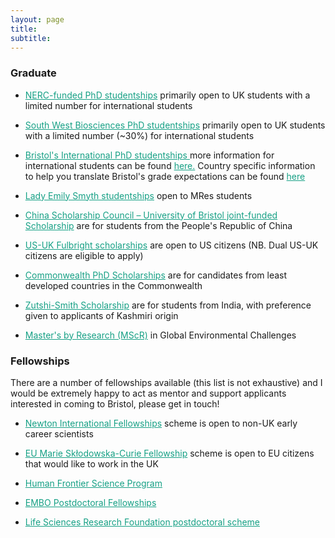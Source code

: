 ```yaml
---
layout: page
title:
subtitle:
---
```


<!--
<a style="color:#f39c12">We will be hiring two postdocs to work on our recently funded NERC grant in 2023, so please look out for forthcoming announcements (~December).</a>


### Current opportunities

- <a href="https://www.bristol.ac.uk/jobs/find/details/?jobId=296624&jobTitle=Research%20Associate%20in%20terrestrial%20biosphere%20modelling" style="color:#000000">3-Year Postdoc: Terrestrial Biosphere Modelling</a>

The Postdoctoral Research Associate will work on a new NERC-funded project: ‘Ghosts from summers past: quantifying the role of vegetation legacy to climatic extreme’. For more details, <a href="https://www.bristol.ac.uk/jobs/find/details/?jobId=296624&jobTitle=Research%20Associate%20in%20terrestrial%20biosphere%20modelling" style="color:#f39c12">please click me .</a>

- <a href="https://www.bristol.ac.uk/jobs/find/details/?jobId=296636&jobTitle=Research%20Associate%20in%20statistical%20machine%20learning" style="color:#000000">1.5-Year Postdoc: Statistical Machine Learning</a>

The Postdoctoral Research Associate will work on a new NERC-funded project: ‘Ghosts from summers past: quantifying the role of vegetation legacy to climatic extreme’. For more details, <a href="https://www.bristol.ac.uk/jobs/find/details/?jobId=296636&jobTitle=Research%20Associate%20in%20statistical%20machine%20learning" style="color:#f39c12">please click me .</a>

- <a href="http://www.bristol.ac.uk/biology/courses/postgraduate/phdstudentships/" style="color:#000000">PhD: Unlocking the scaling puzzle in forest carbon and water fluxes</a>

The global terrestrial carbon and water cycles are inextricably linked, dominated by leaf-scale processes (e.g., photosynthesis and stomatal conductance). Consequently, we construct global vegetation models using leaf-level understanding of plant responses to environmental cues. However, when we evaluate model prediction at ecosystem scales (~km<sup>2</sup>), we find critical discrepancies in estimated and observed carbon and water fluxes, signifying an important gap in our understanding of leaf-to-ecosystem scaling. Furthermore, datasets derived at leaf-, canopy- and ecosystem- scales are rarely consistent. Our inability to explain these biases in both models and observations limits our capacity to accurately predict vegetation responses to future climate.

The student will have the opportunity to develop novel hypotheses to examine why leaf, canopy, and ecosystem-scale fluxes differ. The student will leverage ecosystem modelling alongside a suite of evidence streams including: leaf-level photosynthesis; sap flow (to monitor individual tree water use); cutting-edge canopy solar-induced chlorophyll fluorescence (SIF) measurements (proxy for canopy-scale photosynthetic activity); eddy-covariance; and LiDAR (to quantify canopy structural variability). In particular, the student will deliver new process-orientated insight into how the exchange of carbon and water varies at contracting time scales (e.g., seasonal, annual), as well as during summer temperature extremes. The project will focus on Forest Research’s Alice Holt (Hampshire), an 80-year old lowland oak plantation eddy covariance (H<sub>2</sub>O/CO<sub>2</sub>) flux site.

This project will draw on supervisory expertise that bridges ecophysiology, model-data fusion, vegetation modelling, and remote sensing. The PhD will split into achievable milestones, allowing the student to work clearly towards targets (including scientific papers), while still maintaining intellectual freedom to refine project directions.

Candidate requirements:

A strong background in biology, mathematics, physics, atmospheric science, engineering or a similar quantitative science are encouraged to apply. Programming experience with C/C++, Fortran 90, Python or R is highly desirable, but not essential. A strong drive to understand the dynamics of plant ecosystems is essential. We welcome and encourage student applications from under-represented groups. We value a diverse research environment.

Interested students should contact me directly to discuss the project. <b>The deadline for applications is the January 9th 2023.</b> Further application details can be found at: <a href="http://www.bristol.ac.uk/biology/courses/postgraduate/phdstudentships/" style="color:#16a085">click me</a>.

### Other opportunities

Potential students that have an interest in exploring research questions related to the response of the carbon and water cycles to global change are  encouraged to get in contact. Students should have a background in biology, mathematics, physics, atmospheric science, engineering or a similar quantitative sciences.

I would also be very keen to welcome visitors so please get in contact!

The city of Bristol is a great place to <a href="https://visitbristol.co.uk/inspire/all-about-bristol" style="color:#16a085">work and live.</a>

<div class="floated_img">
<center><img src="assets/img/UK.gif" style="width: 30%; height: 30%" alt="Aus NDVI" ></center>
</div>

<!--
### Current opportunities

- <a href="http://www.bristol.ac.uk/biology/courses/postgraduate/phdstudentships/" style="color:#16a085">PhD: Plants on the edge: examining the resilience of the vegetation to climate extremes</a>

Climate change is rapidly altering the growing conditions of terrestrial ecosystems, with widespread evidence of more frequent, more intense, and longer duration droughts and heatwaves. Examining the response and recovery of plants to droughts and heatwaves provides valuable insight into the species resilience we may anticipate from climate change. Thus, an improved understanding of plant responses as conditions become extremes is fundamental to our capacity to accurately simulate future changes in the carbon/water cycles and predict associated changes in species distributions.

The student will seek to uncover the underlying resilience of plants by integrating ecosystem responses to meteorological extremes with those occurring across natural gradients as the climate warms. You will make extensive use of observations (eddy covariance and experiments), and use innovative quantitative techniques to probe the theory embedded within models. The student will also have the opportunity to run and develop their chosen modelling tool (either stand-scale or land surface; JULES/CABLE). This project will ensure that future predictions accurately capture plant responses to changes in temperature, humidity, and water availability.

This project will draw on supervisory expertise that bridges ecophysiology, model-data fusion, vegetation modelling, and remote sensing. The PhD will split into achievable milestones, allowing the student to work clearly towards targets (including scientific papers), while still maintaining intellectual freedom to refine project directions.

Candidate requirements:

A strong background in biology, mathematics, physics, atmospheric science, engineering or a similar quantitative science are encouraged to apply. Programming experience with Python, R, C/C++ or Fortran 90 is highly desirable, but not essential. A strong drive to understand the dynamics of plant ecosystems is essential.

Interested students should contact me directly to discuss the project. Student applications are encouraged from under-represented groups. <b>The deadline for applications is the April 28th 2022.</b> Further application details can be found at: <a href="https://bristol.ac.uk/life-sciences/study/postgraduate/intphdstudentships/" style="color:#16a085">click me</a>.
-->

<!--
- <a href="https://www.findaphd.com/phds/project/ecophysiology-of-inga-a-key-revolutionary-genus-in-tropical-forest-restoration-nerc-gw4-dtp-phd-studentship-for-2022-entry-phd-in-geography/?p135264" style="color:#16a085">Ecophysiology of Inga: a key revolutionary genus in tropical forest restoration</a>. PhD supervised at Exeter University by Lina Mercado.
-->


### Graduate

- <a href="https://www.bristol.ac.uk/study/postgraduate/2022/doctoral/phd-great-western-four-dtp/" style="color:#16a085">NERC-funded PhD studentships</a> primarily open to UK students with a limited number for international students

- <a href="https://www.swbio.ac.uk/" style="color:#16a085">South West Biosciences PhD studentships</a> primarily open to UK students with a limited number (~30%) for international students

- <a href="https://bristol.ac.uk/life-sciences/study/postgraduate/fundedstudentships/" style="color:#16a085">Bristol's International PhD studentships </a> more information for international students can be found <a href="https://bristol.ac.uk/study/postgraduate/international/" style="color:#16a085">here.</a> Country specific information to help you translate Bristol's grade expectations can be found <a href="http://www.bristol.ac.uk/international/countries/" style="color:#16a085">here</a>

- <a href="http://www.bristol.ac.uk/biology/bcai/lady-emily-smyth-studentships/" style="color:#16a085">Lady Emily Smyth studentships</a> open to MRes students

- <a href="https://www.bristol.ac.uk/students/support/finances/scholarships/china-scholarship-council/" style="color:#16a085">China Scholarship Council – University of Bristol joint-funded Scholarship</a> are for students from the People's Republic of China

- <a href="https://www.fulbright.org.uk/going-to-the-uk/postgraduate-student-awards/" style="color:#16a085">US-UK Fulbright scholarships</a> are open to US citizens (NB. Dual US-UK citizens are eligible to apply)

- <a href="https://cscuk.fcdo.gov.uk/scholarships/commonwealth-phd-scholarships-for-least-developed-countries-and-fragile-states/" style="color:#16a085">Commonwealth PhD Scholarships</a> are for candidates from least developed countries in the Commonwealth

- <a href="https://www.bristol.ac.uk/students/support/finances/scholarships/zutshi-smith/" style="color:#16a085">Zutshi-Smith Scholarship</a> are for students from India, with preference given to applicants of Kashmiri origin

- <a href="http://www.bristol.ac.uk/cabot/postgraduate-opportunities/cabot-masters/" style="color:#16a085">Master's by Research (MScR)</a> in Global Environmental Challenges


### Fellowships

There are a number of fellowships available (this list is not exhaustive) and I would be extremely happy to act as mentor and support applicants interested in coming to Bristol, please get in touch!

- <a href="https://royalsociety.org/grants-schemes-awards/grants/newton-international/" style="color:#16a085">Newton International Fellowships</a> scheme is open to non-UK early career scientists

- <a href="https://www.bristol.ac.uk/vc-fellows/" style="color:#16a085">EU Marie Skłodowska-Curie Fellowship</a> scheme is open to EU citizens that would like to work in the UK

- <a href="https://www.hfsp.org/funding/hfsp-funding/postdoctoral-fellowships" style="color:#16a085">Human Frontier Science Program</a>

- <a href="https://www.embo.org/funding/fellowships-grants-and-career-support/postdoctoral-fellowships/" style="color:#16a085">EMBO Postdoctoral Fellowships</a>

- <a href="https://lsrf.org/apply/" style="color:#16a085">Life Sciences Research Foundation postdoctoral scheme</a>



<!-- Global site tag (gtag.js) - Google Analytics -->
<script async src="https://www.googletagmanager.com/gtag/js?id=UA-45662310-1"></script>
<script>
  window.dataLayer = window.dataLayer || [];
  function gtag(){dataLayer.push(arguments);}
  gtag('js', new Date());

  gtag('config', 'UA-45662310-1');
</script>
